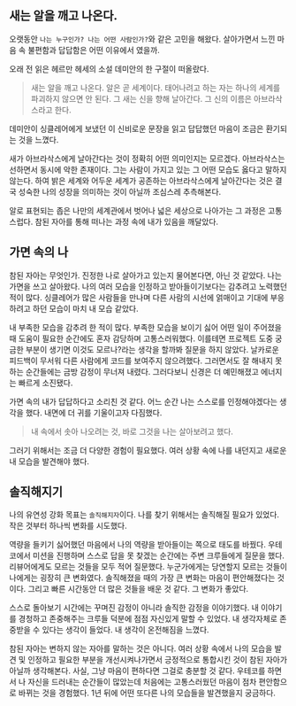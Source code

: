 ## 새는 알을 깨고 나온다.

오랫동안 `나는 누구인가? 나는 어떤 사람인가?`와 같은 고민을 해왔다. 살아가면서 느낀 마음 속 불편함과 답답함은 어떤 이유에서 였을까.

오래 전 읽은 헤르만 헤세의 소설 데미안의 한 구절이 떠올랐다.

> 새는 알을 깨고 나온다. 알은 곧 세계이다. 태어나려고 하는 자는 하나의 세계를 파괴하지 않으면 안 된다. 그 새는 신을 향해 날아간다. 그 신의 이름은 아브라삭스라고 한다.

데미안이 싱클레어에게 보냈던 이 신비로운 문장을 읽고 답답했던 마음이 조금은 환기되는 것을 느꼈다.

새가 아브라삭스에게 날아간다는 것이 정확히 어떤 의미인지는 모르겠다. 아브라삭스는 선하면서 동시에 악한 존재이다. 그는 사람이 가지고 있는 그 어떤 모습도 옳다고 말하지 않는다. 하여 밝은 세계와 어두운 세계가 공존하는 아브라삭스에게 날아간다는 것은 결국 성숙한 나의 성장을 의미하는 것이 아닐까 조심스레 추측해본다.

알로 표현되는 좁은 나만의 세계관에서 벗어나 넓은 세상으로 나아가는 그 과정은 고통스럽다. 참된 자아를 통해 떠나는 과정 속에 내가 있음을 깨달았다.

## 가면 속의 나

참된 자아는 무엇인가. 진정한 나로 살아가고 있는지 물어본다면, 아닌 것 같았다. 나는 가면을 쓰고 살아왔다. 나의 여러 모습을 인정하고 받아들이기보다는 감추려고 노력했던 적이 많다. 싱클레어가 많은 사람들을 만나며 다른 사람의 시선에 얽매이고 기대에 부응하려고 하던 모습이 마치 내 모습 같았다.

내 부족한 모습을 감추려 한 적이 많다. 부족한 모습을 보이기 싫어 어떤 일이 주어졌을 때 도움이 필요한 순간에도 혼자 감당하며 고통스러워했다. 이를테면 프로젝트 도중 궁금한 부분이 생기면 이것도 모르나?라는 생각을 할까봐 질문을 하지 않았다. 날카로운 피드백이 무서워 다른 사람에게 코드를 보여주지 않으려했다. 그러면서도 잘 해내지 못하는 순간들에는 금방 감정이 무너져 내렸다.
그러다보니 신경은 더 예민해졌고 에너지는 빠르게 소진됐다.

가면 속의 내가 답답하다고 소리친 것 같다. 어느 순간 나는 스스로를 인정해야겠다는 생각을 했다. 내면에 더 귀를 기울이고자 다짐했다. 

> 내 속에서 솟아 나오려는 것, 바로 그것을 나는 살아보려고 했다.

그러기 위해서는 조금 더 다양한 경험이 필요했다. 여러 상황 속에 나를 내던지고 새로운 내 모습을 발견해야 했다.

## 솔직해지기 

나의 유연성 강화 목표는 `솔직해지자`이다. 나를 찾기 위해서는 솔직해질 필요가 있었다. 작은 것부터 하나씩 변화를 시도했다.

역량을 들키기 싫어했던 마음에서 나의 역량을 받아들이는 쪽으로 태도를 바꿨다. 우테코에서 미션을 진행하며 스스로 답을 못 찾겠는 순간에는 주변 크루들에게 질문을 했다. 리뷰어에게도 모르는 것들을 모두 적어 질문했다. 누군가에게는 당연할지 모르는 것들이 나에게는 굉장히 큰 변화였다. 솔직해졌을 때의 가장 큰 변화는 마음이 편안해졌다는 것이다. 그리고 빠른 시간동안 더 많은 것들을 배운 것 같다. 그 변화가 좋았다.

스스로 돌아보기 시간에는 꾸며진 감정이 아니라 솔직한 감정을 이야기했다. 내 이야기를 경청하고 존중해주는 크루들 덕분에 점점 자신있게 말할 수 있었다. 내 생각자체로 존중받을 수 있다는 생각이 들었다. 내 생각이 온전해짐을 느꼈다.

참된 자아는 변하지 않는 자아를 말하는 것은 아니다. 여러 상황 속에서 나의 모습을 발견 및 인정하고 필요한 부분을 개선시켜나가면서 긍정적으로 통합시킨 것이 참된 자아가 아닐까 생각해본다. 사실, 그냥 마음이 편하다면 그걸로 충분할 것 같다. 우테코를 하면서 나 자신을 드러내는 순간들이 많았는데 처음에는 고통스러웠던 마음이 점차 편안함으로 바뀌는 것을 경험했다. 1년 뒤에 어떤 또다른 나의 모습들을 발견했을지 궁금하다.
